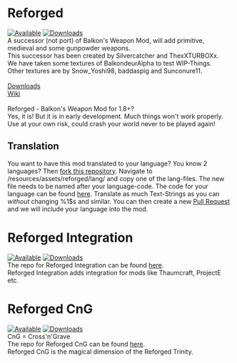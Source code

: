 # Reforged
[![Available](http://cf.way2muchnoise.eu/versions/reforged.svg)](https://minecraft.curseforge.com/projects/reforged) [![Downloads](http://cf.way2muchnoise.eu/full_241392_downloads.svg)](https://minecraft.curseforge.com/projects/reforged)<br>
A successor (not port) of Balkon's Weapon Mod, will add primitive, medieval and some gunpowder weapons. <br>
This successor has been created by Silvercatcher and ThexXTURBOXx. <br>
We have taken some textures of BalkondeurAlpha to test WIP-Things. <br>
Other textures are by Snow_Yoshi98, baddaspig and Sunconure11. <br>
<br>
[Downloads](https://github.com/TheOnlySilverClaw/Reforged/releases) <br>
[Wiki](https://github.com/TheOnlySilverClaw/Reforged/wiki) <br>
<br>
Reforged - Balkon's Weapon Mod for 1.8+? <br>
Yes, it is! But it is in early development. Much things won't work properly. Use at your own risk, could crash your world never to be played again! <br>

## Translation
You want to have this mod translated to your language? You know 2 languages? Then [fork this repository](https://github.com/TheOnlySilverClaw/Reforged/fork). Navigate to /resources/assets/reforged/lang/ and copy one of the lang-files. The new file needs to be named after your language-code. The code for your language can be found [here](http://minecraft.gamepedia.com/Language#Available_languages). Translate as much Text-Strings as you can *without* changing %1$s and similar. You can then create a new [Pull Request](https://github.com/TheOnlySilverClaw/Reforged/compare) and we will include your language into the mod. <br>

# Reforged Integration
[![Available](http://cf.way2muchnoise.eu/versions/reforged-integration.svg)](https://minecraft.curseforge.com/projects/reforged-integration) [![Downloads](http://cf.way2muchnoise.eu/full_242591_downloads.svg)](https://minecraft.curseforge.com/projects/reforged-integration)<br>
The repo for Reforged Integration can be found [here](https://github.com/ThexXTURBOXx/Reforged-Integration).<br>
Reforged Integration adds integration for mods like Thaumcraft, ProjectE etc.<br>

# Reforged CnG
[![Available](http://cf.way2muchnoise.eu/versions/reforged-cross-grave.svg)](https://minecraft.curseforge.com/projects/reforged-cross-grave) [![Downloads](http://cf.way2muchnoise.eu/full_242648_downloads.svg)](https://minecraft.curseforge.com/projects/reforged-cross-grave)<br>
CnG = Cross'n'Grave<br>
The repo for Reforged CnG can be found [here](https://github.com/TheOnlySilverClaw/Reforged---Cross-and-Grave).<br>
Reforged CnG is the magical dimension of the Reforged Trinity.
 
